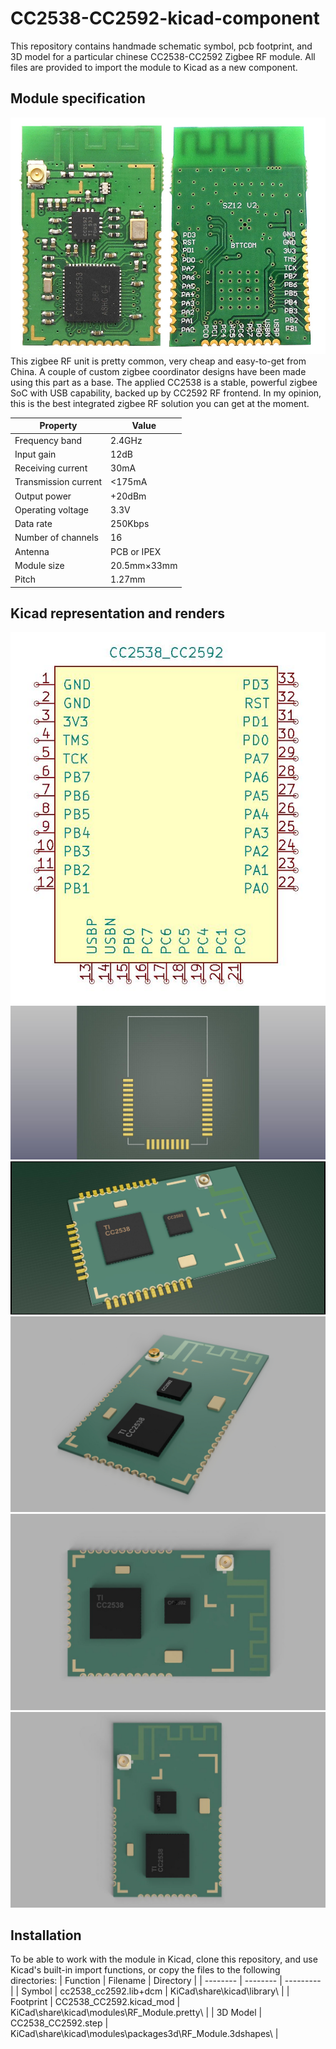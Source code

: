 # CC2538-CC2592-kicad-component
This repository contains handmade schematic symbol, pcb footprint, and 3D model for a particular chinese CC2538-CC2592 Zigbee RF module. All files are provided to import the module to Kicad as a new component. 

## Module specification
![module](graphics/module.jpg)
This zigbee RF unit is pretty common, very cheap and easy-to-get from China. A couple of custom zigbee coordinator designs have been made using this part as a base. The applied CC2538 is a stable, powerful zigbee SoC with USB capability, backed up by CC2592 RF frontend. In my opinion, this is the best integrated zigbee RF solution you can get at the moment.

| Property | Value |
| -------- | ----- |
| Frequency band | 2.4GHz |
| Input gain | 12dB |
| Receiving current | 30mA |
| Transmission current | <175mA |
| Output power | +20dBm |
| Operating voltage | 3.3V |
| Data rate | 250Kbps |
| Number of channels | 16 |
| Antenna | PCB or IPEX |
| Module size | 20.5mm×33mm |
| Pitch | 1.27mm |

## Kicad representation and renders

![symbol](graphics/kicad_symbol.jpg)
![footprint](graphics/kicad_footprint.jpg)
![model](graphics/kicad_model.jpg)
![render1](graphics/render1.jpg)
![render2](graphics/render2.jpg)
![render3](graphics/render3.jpg)

## Installation
To be able to work with the module in Kicad, clone this repository, and use Kicad's built-in import functions, or copy the files to the following directories:
| Function | Filename | Directory |
| -------- | -------- | --------- |
| Symbol | cc2538_cc2592.lib+dcm | KiCad\share\kicad\library\ |
| Footprint | CC2538_CC2592.kicad_mod | KiCad\share\kicad\modules\RF_Module.pretty\ |
| 3D Model | CC2538_CC2592.step | KiCad\share\kicad\modules\packages3d\RF_Module.3dshapes\ |
